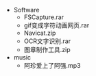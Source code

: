 * Software
    * FSCapture.rar
    * gif变成字符动画网页.rar
    * Navicat.zip
    * OCR文字识别.rar
    * 图章制作工具.zip
* music
    * 阿珍爱上了阿强.mp3
